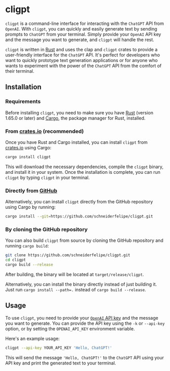 # cligpt

`cligpt` is a command-line interface for interacting with the `ChatGPT` API from `OpenAI`.
With `cligpt`,
you can quickly and easily generate text by sending prompts to `ChatGPT` from your terminal.
Simply provide your `OpenAI` API key and the message you want to generate,
and `cligpt` will handle the rest.

`cligpt` is written in [Rust](https://www.rust-lang.org/) and uses the clap and `cligpt` crates to provide a user-friendly interface for the `ChatGPT` API.
It's perfect for developers who want to quickly prototype text generation applications or for anyone who wants to experiment with the power of the `ChatGPT` API from the comfort of their terminal.

## Installation

### Requirements

Before installing `cligpt`,
you need to make sure you have [Rust](https://www.rust-lang.org/tools/install) (version 1.65.0 or later)
and [Cargo](https://doc.rust-lang.org/cargo/),
the package manager for Rust,
installed.

### From [crates.io](https://crates.io/) (recommended)

Once you have Rust and Cargo installed,
you can install `cligpt` from [crates.io](https://crates.io/) using Cargo:

```bash
cargo install cligpt
```

This will download the necessary dependencies,
compile the `cligpt` binary,
and install it in your system.
Once the installation is complete,
you can run `cligpt` by typing `cligpt` in your terminal.

### Directly from [GitHub](https://github.com/schneiderfelipe/cligpt)

Alternatively,
you can install `cligpt` directly from the GitHub repository using Cargo by running:

```bash
cargo install --git=https://github.com/schneiderfelipe/cligpt.git
```

### By cloning the GitHub repository

You can also build `cligpt` from source by cloning the GitHub repository and running `cargo build`:

```bash
git clone https://github.com/schneiderfelipe/cligpt.git
cd cligpt
cargo build --release
```

After building,
the binary will be located at `target/release/cligpt`.

Alternatively,
you can install the binary directly instead of just building it.
Just run `cargo install --path=.` instead of `cargo build --release`.

## Usage

To use `cligpt`,
you need to provide your [`OpenAI` API key](https://platform.openai.com/account/api-keys) and the message you want to generate.
You can provide the API key using the `-k` or `--api-key` option,
or by setting the `OPENAI_API_KEY` environment variable.

Here's an example usage:

```bash
cligpt --api-key YOUR_API_KEY 'Hello, ChatGPT!'
```

This will send the message `'Hello, ChatGPT!'` to the `ChatGPT` API using your API key and print the generated text to your terminal.
